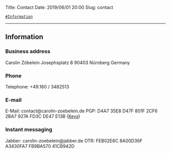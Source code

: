 Title:          Contact
Date:           2019/06/01 20:00
Slug:           contact

<code><a href="/contact.html#Information">\#Information</a></code>

<hr />

<h2 id="Information">Information</h2>
<h3>Business address</h3>
Carolin Zöbelein  
Josephsplatz 8   
90403 Nürnberg  
Germany

<h3>Phone</h3>
Telephone: +49.160 / 3482513  

<h3>E-mail</h3>
E-Mail: contact@carolin-zoebelein.de  
PGP: D4A7 35E8 D47F 801F 2CF6 2BA7 927A FD3C DE47 E13B
(<a href="/keys.html#PGP" title="Keys">Keys</a>)

<h3>Instant messaging</h3>
Jabber: carolin-zoebelein@jabber.de  
OTR: FEB02E6C 8A00D36F A3430FA7 FB9BA570 41CB942D
